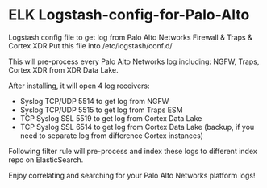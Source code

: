 # ELK Logstash-config-for-Palo-Alto
Logstash config file to get log from Palo Alto Networks Firewall &amp; Traps &amp; Cortex XDR
Put this file into /etc/logstash/conf.d/

This will pre-process every Palo Alto Networks log including: NGFW, Traps, Cortex XDR from XDR Data Lake.

After installing,  it will open 4 log receivers:
- Syslog TCP/UDP 5514 to get log from NGFW
- Syslog TCP/UDP 5515 to get log from Traps ESM
- TCP Syslog SSL 5519 to get log from Cortex Data Lake
- TCP Syslog SSL 6514 to get log from Cortex Data Lake (backup, if you need to separate log from  difference Cortex instances)

Following filter rule will pre-process and index these logs to different index repo on ElasticSearch. 

Enjoy correlating and searching for your Palo Alto Networks platform logs!
